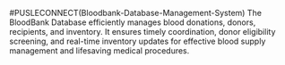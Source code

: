 #PUSLECONNECT(Bloodbank-Database-Management-System)
The BloodBank Database efficiently manages blood donations, donors, recipients, and inventory. It ensures timely coordination, donor eligibility screening, and real-time inventory updates for effective blood supply management and lifesaving medical procedures.
